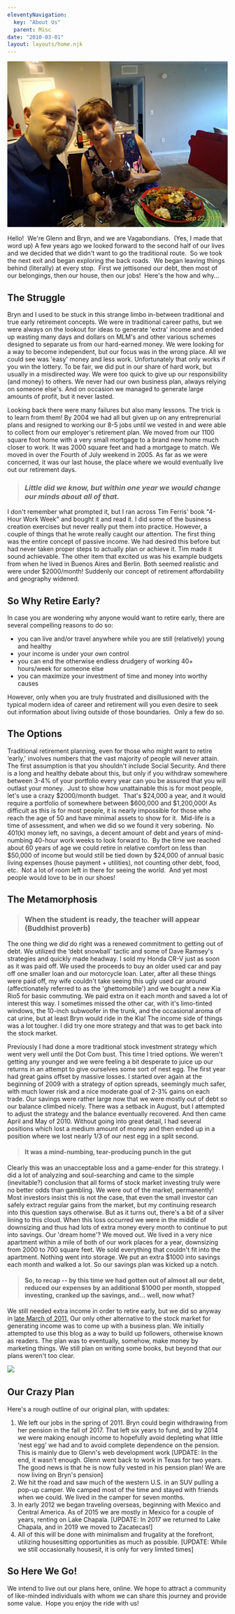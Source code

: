 ```yaml
---
eleventyNavigation:
  key: "About Us"
  parent: Misc
date: "2010-03-01"
layout: layouts/home.njk
---
```

![](/img/25years.jpg)

Hello!  We're Glenn and Bryn, and we are Vagabondians.  (Yes, I made that word up) A few years ago we looked forward to the second half of our lives and we decided that we didn't want to go the traditional route.  So we took the next exit and began exploring the back roads.  We began leaving things behind (literally) at every stop.  First we jettisoned our debt, then most of our belongings, then our house, then our jobs!  Here's the how and why...

## The Struggle

Bryn and I used to be stuck in this strange limbo in-between traditional and true early retirement concepts. We were in traditional career paths, but we were always on the lookout for ideas to generate 'extra' income and ended up wasting many days and dollars on MLM's and other various schemes designed to separate us from our hard-earned money. We were looking for a way to become independent, but our focus was in the wrong place. All we could see was 'easy' money and less work. Unfortunately that only works if you win the lottery. To be fair, we did put in our share of hard work, but usually in a misdirected way. We were too quick to give up our responsibility (and money) to others. We never had our own business plan, always relying on someone else's. And on occasion we managed to generate large amounts of profit, but it never lasted.

Looking back there were many failures but also many lessons. The trick is to learn from them! By 2004 we had all but given up on any entreprenurial plans and resigned to working our 8-5 jobs until we vested in and were able to collect from our employer's retirement plan. We moved from our 1100 square foot home with a very small mortgage to a brand new home much closer to work. It was 2000 square feet and had a mortgage to match. We moved in over the Fourth of July weekend in 2005. As far as we were concerned, it was our last house, the place where we would eventually live out our retirement days.

> ### *Little did we know, but within one year we would change our minds about all of that.*

I don't remember what prompted it, but I ran across Tim Ferris' book "4-Hour Work Week" and bought it and read it. I did some of the business creation exercises but never really put them into practice. However, a couple of things that he wrote really caught our attention. The first thing was the entire concept of passive income. We had desired this before but had never taken proper steps to actually plan or achieve it. Tim made it sound achievable. The other item that excited us was his example budgets from when he lived in Buenos Aires and Berlin. Both seemed realistic and were under $2000/month! Suddenly our concept of retirement affordability and geography widened.

## So Why Retire Early?

In case you are wondering why anyone would want to retire early, there are several compelling reasons to do so:

- you can live and/or travel anywhere while you are still (relatively) young and healthy
- your income is under your own control
- you can end the otherwise endless drudgery of working 40+ hours/week for someone else
- you can maximize your investment of time and money into worthy causes

However, only when you are truly frustrated and disillusioned with the typical modern idea of career and retirement will you even desire to seek out information about living outside of those boundaries.  Only a few do so.

## The Options

Traditional retirement planning, even for those who might want to retire &#8216;early,' involves numbers that the vast majority of people will never attain. The first assumption is that you shouldn't include Social Security. And there is a long and healthy debate about this, but only if you withdraw somewhere between 3-4% of your portfolio every year can you be assured that you will outlast your money.  Just to show how unattainable this is for most people, let's use a crazy $2000/month budget.  That's $24,000 a year, and it would require a portfolio of somewhere between $600,000 and $1,200,000! As difficult as this is for most people, it is nearly impossible for those who reach the age of 50 and have minimal assets to show for it.  Mid-life is a time of assessment, and when we did so we found it very sobering.  No 401(k) money left, no savings, a decent amount of debt and years of mind-numbing 40-hour work weeks to look forward to.  By the time we reached about 60 years of age we could retire in relative comfort on less than $50,000 of income but would still be tied down by $24,000 of annual basic living expenses (house payment + utilities), not counting other debt, food, etc.  Not a lot of room left in there for seeing the world.  And yet most people would love to be in our shoes!

## The Metamorphosis

> ### When the student is ready, the teacher will appear (Buddhist proverb)

The one thing we *did* do right was a renewed commitment to getting out of debt. We utilized the &#8216;debt snowball' tactic and some of Dave Ramsey's strategies and quickly made headway. I sold my Honda CR-V just as soon as it was paid off. We used the proceeds to buy an older used car and pay off one smaller loan and our motorcycle loan. Later, after all these things were paid off, my wife couldn't take seeing this ugly used car around (affectionately referred to as the 'ghettomobile') and we bought a new Kia Rio5 for basic commuting. We paid extra on it each month and saved a lot of interest this way. I sometimes missed the other car, with it's limo-tinted windows, the 10-inch subwoofer in the trunk, and the occasional aroma of cat urine, but at least Bryn would ride in the Kia! The income side of things was a lot tougher. I did try one more strategy and that was to get back into the stock market.

Previously I had done a more traditional stock investment strategy which went very well until the Dot Com bust. This time I tried options. We weren't getting any younger and we were feeling a bit desperate to juice up our returns in an attempt to give ourselves some sort of nest egg. The first year had great gains offset by massive losses. I started over again at the beginning of 2009 with a strategy of option spreads, seemingly much safer, with much lower risk and a nice moderate goal of 2-3% gains on each trade. Our savings were rather large now that we were mostly out of debt so our balance climbed nicely. There was a setback in August, but I attempted to adjust the strategy and the balance eventually recovered. And then came April and May of 2010. Without going into great detail, I had several positions which lost a medium amount of money and then ended up in a position where we lost nearly 1/3 of our nest egg in a split second.

> #### It was a mind-numbing, tear-producing punch in the gut

Clearly this was an unacceptable loss and a game-ender for this strategy. I did a lot of analyzing and soul-searching and came to the simple (inevitable?) conclusion that all forms of stock market investing truly were no better odds than gambling. We were out of the market, permanently! Most investors insist this is not the case, that even the small investor can safely extract regular gains from the market, but my continuing research into this question says otherwise. But as it turns out, there's a bit of a silver lining to this cloud. When this loss occurred we were in the middle of downsizing and thus had lots of extra money every month to continue to put into savings. Our 'dream home'? We moved out. We lived in a very nice apartment within a mile of both of our work places for a year, downsizing from 2000 to 700 square feet. We sold everything that couldn't fit into the apartment. Nothing went into storage. We put an extra $1000 into savings each month and walked a lot. So our savings plan was kicked up a notch.

> #### So, to recap -- by this time we had gotten out of almost all our debt, reduced our expenses by an additional $1000 per month, stopped investing, cranked up the savings, and... well, now what?

We still needed extra income in order to retire early, but we did so anyway in [late March of 2011.](https://vagabondians.com/escaping-system/) Our only other alternative to the stock market for generating income was to come up with a business plan. We initially attempted to use this blog as a way to build up followers, otherwise known as readers. The plan was to eventually, somehow, make money by marketing things. We still plan on writing some books, but beyond that our plans weren't too clear.

![](https://farm4.staticflickr.com/3596/3352174747_dce87e6e41_n.jpg)

## Our Crazy Plan

Here's a rough outline of our original plan, with updates:

1. We left our jobs in the spring of 2011. Bryn could begin withdrawing from her pension in the fall of 2017. That left six years to fund, and by 2014 we were making enough income to hopefully avoid depleting what little 'nest egg' we had and to avoid complete dependence on the pension. This is mainly due to Glenn's web development work [UPDATE: In the end, it wasn't enough. Glenn went back to work in Texas for two years. The good news is that he is now fully vested in his pension plan! We are now living on Bryn's pension]
2. We hit the road and saw much of the western U.S. in an SUV pulling a pop-up camper. We camped most of the time and stayed with friends when we could. We lived in the camper for seven months.
3. In early 2012 we began traveling overseas, beginning with Mexico and Central America. As of 2015 we are mostly in Mexico for a couple of years, renting on Lake Chapala. [UPDATE: In 2017 we returned to Lake Chapala, and in 2019 we moved to Zacatecas!]
4. All of this will be done with minimalism and frugality at the forefront, utilizing housesitting opportunities as much as possible. [UPDATE: While we still occasionally housesit, it is only for very limited times]

## So Here We Go!

We intend to live out our plans here, online. We hope to attract a community of like-minded individuals with whom we can share this journey and provide some value.  Hope you enjoy the ride with us!